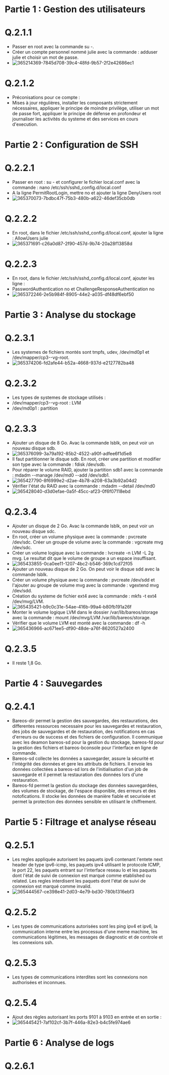 # Partie 1 : Gestion des utilisateurs

# Q.2.1.1

* Passer en root avec la commande su -.
* Créer un compte personnel nommé julie avec la commande : adduser julie et choisir un mot de passe.
* ![365214369-7845d708-39c4-48fd-9b57-2f2e42686ec1](https://github.com/user-attachments/assets/c5b15ea5-4eeb-4f9d-bce6-66f4519ba4e6)

# Q.2.1.2

* Préconisations pour ce compte :
* Mises à jour régulières, installer les composants strictement nécessaires, appliquer le principe de moindre privilège, utiliser un mot de passe fort, appliquer le principe de défense en profondeur et journaliser les activités du systeme et des services en cours d'execution.

# Partie 2 : Configuration de SSH

# Q.2.2.1

* Passer en root : su - et configurer le fichier local.conf avec la commande : nano /etc/ssh/sshd_config.d/local.conf
* A la ligne PermitRootLogin, mettre no et ajouter la ligne DenyUsers root
* ![365370073-7bdbc47f-75b3-480b-a622-46def35cb0db](https://github.com/user-attachments/assets/7dc94078-479f-4eca-917b-a68e3e74ff16)

# Q.2.2.2

* En root, dans le fichier /etc/ssh/sshd_config.d/local.conf, ajouter la ligne : AllowUsers julie
* ![365371691-c26a0d87-2f90-457d-9b74-20a28f13858d](https://github.com/user-attachments/assets/abf41046-c3e4-4c75-a8ad-29a1678b8869)

# Q.2.2.3

* En root, dans le fichier /etc/ssh/sshd_config.d/local.conf, ajouter les ligne :
* PasswordAuthentication no et ChallengeResponseAuthentication no
* ![365372246-2e5b984f-8905-44e2-a035-df48df6ebf50](https://github.com/user-attachments/assets/4f525f34-7eba-4f79-a707-652a613dd4e7)

# Partie 3 : Analyse du stockage

# Q.2.3.1 

* Les systemes de fichiers montés sont tmpfs, udev, /dev/md0p1 et /dev/mapper/cp3--vg-root.
* ![365374206-fd2afe44-b52a-4668-937d-e2127782ba48](https://github.com/user-attachments/assets/091e2803-c117-4ea1-b035-2843f39082e2)

# Q.2.3.2

* Les types de systemes de stockage utilisés :
* /dev/mapper/cp3--vg-root : LVM
* /dev/md0p1 : partition

# Q.2.3.3

* Ajouter un disque de 8 Go. Avac la commande lsblk, on peut voir un nouveau disque sdb.
* ![365376099-3a79a192-85b2-4522-a90f-adfee6f1d5e8](https://github.com/user-attachments/assets/b0ed9d31-488a-4fd0-96b9-97522de6adb9)
* Il faut partitionner le disque sdb. En root, créer une partition et modifier son type avec la commande : fdisk /dev/sdb.
* Pour réparer le volume RAID, ajouter la partition sdb1 avec la commande : mdadm --manage /dev/md0 --add /dev/sdb1.
* ![365427790-8f6999e2-d2ae-4b78-a208-63a3b92a04d2](https://github.com/user-attachments/assets/efef56c6-fec8-4bd2-962e-6fe1112f8075)
* Vérifier l'état du RAID avec la commande : mdadm --detail /dev/md0
* ![365428040-d3d0efae-0a5f-45cc-af23-0f6f07118ebd](https://github.com/user-attachments/assets/c09d02d5-0925-40bf-b540-b060bf676cbd)

# Q.2.3.4

* Ajouter un disque de 2 Go. Avac la commande lsblk, on peut voir un nouveau disque sdc.
* En root, créer un volume physique avec la commande : pvcreate /dev/sdc. Créer un groupe de volume avec la commande : vgcreate mvg /dev/sdc.
* Créer un volume logique avec la commande : lvcreate -n LVM -L 2g mvg. Le resultat dit que le volume de groupe a un espace insuffisant.
* ![365433855-0ca0ee11-1207-4bc2-b546-369c1cd72f05](https://github.com/user-attachments/assets/7edde64f-62be-42f8-b6be-b06f54c43884)
* Ajouter un nouveau disque de 2 Go. On peut voir le disque sdd avec la commande lsblk.
* Créer un volume physique avec la commande : pvcreate /dev/sdd et l'ajouter au groupe de volume mvg avec la commande : vgextend mvg /dev/sdd.
* Création du systeme de fichier ext4 avec la commande : mkfs -t ext4 /dev/mvg/LVM.
* ![365435421-b9c0c31e-54ae-416b-99a4-b80fb191a26f](https://github.com/user-attachments/assets/b615c3c4-4c7e-4875-a634-4504ed0b8548)
* Monter le volume logique LVM dans le dossier /var/lib/bareos/storage avec la commande : mount /dev/mvg/LVM /var/lib/bareos/storage.
* Vérifier que le volume LVM est monté avec la commande : df -h
* ![365436966-ac671ee5-df90-48de-a76f-8620527a2400](https://github.com/user-attachments/assets/a39b72b8-76a9-4ed4-abc9-c2f23478f244)

# Q.2.3.5

* Il reste 1,8 Go.

# Partie 4 : Sauvegardes

# Q.2.4.1

* Bareos-dir permet la gestion des sauvegardes, des restaurations, des differentes ressources necessaire pour les sauvegardes et restauration, des jobs de sauvegardes et de restauration, des notifications en cas d'erreurs ou de success et des fichiers de configuration. Il communique avec les deamon bareos-sd pour la gestion du stockage,
bareos-fd pour la gestion des fichiers et bareos-bconsole pour l'interface en ligne de commande.
* Bareos-sd collecte les données a sauvegarder, assure la sécurité et l'intégrité des données et gere les attributs de fichiers. Il envoie les données collectées a bareos-sd lors de l'initialisation d'un job de sauvegarde et il permet la restauration des données lors d'une restauration.
* Bareos-fd permet la gestion du stockage des données sauvegardées, des volumes de stockage, de l'espace disponible, des erreurs et des notofications. Il stocke les données de manière fiable et securisée et permet la protection des données sensible en utilisant le chiffrement.

# Partie 5 : Filtrage et analyse réseau

# Q.2.5.1

* Les regles appliquée autorisent les paquets ipv6 contenant l'entete next header de type ipv6-icmp, les paquets ipv4 utilisant le protocole ICMP, le port 22, les paquets entrant sur l'interface reseau lo et les paquets dont l'état de suivi de connexion est marqué comme etablished ou related. Les regles interdisent les paquets dont l'état de suivi de connexion est marqué comme invalid.
* ![365444567-ce398e41-2d03-4e79-bd30-780b1316ebf3](https://github.com/user-attachments/assets/0d3c29b0-f4c7-4dcf-bfea-a8b9462c1ff5)

# Q.2.5.2

* Les types de communications autorisées sont les ping ipv4 et ipv6, la communication interne entre les processus d'une meme machine, les communications légitimes, les messages de diagnostic et de controle et les connexions ssh.

# Q.2.5.3

* Les types de communications interdites sont les connexions non authorisées et inconnues.

# Q.2.5.4

* Ajout des règles autorisant les ports 9101 à 9103 en entrée et en sortie :
* ![365445421-7af102cf-3b7f-446a-82e3-b4c5fe974ae6](https://github.com/user-attachments/assets/b93daa68-65c5-4ebd-9332-1a6e42a83fab)

# Partie 6 : Analyse de logs

# Q.2.6.1



